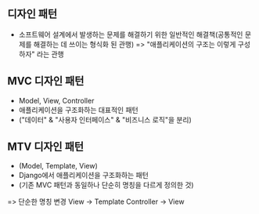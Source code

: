 ## 디자인 패턴
- 소프트웨어 설계에서 발생하는 문제를 해결하기 위한 일반적인 해결책(공통적인 문제를 해결하는 데 쓰이는 형식화 된 관행)
=> "애플리케이션의 구조는 이렇게 구성하자" 라는 관행

## MVC 디자인 패턴
- Model, View, Controller
- 애플리케이션을 구조화하는 대표적인 패턴
- ("데이터" & "사용자 인터페이스" & "비즈니스 로직"을 분리)

## MTV 디자인 패턴
- (Model, Template, View)
- Django에서 애플리케이션을 구조화하는 패턴
- (기존 MVC 패턴과 동일하나 단순히 명칭을 다르게 정의한 것)

=> 단순한 명칭 변경
View -> Template
Controller -> View